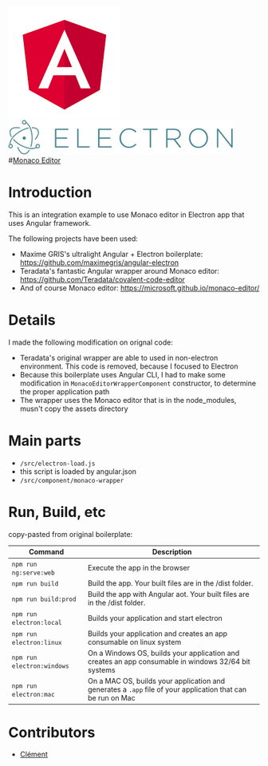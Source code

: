 [![Angular Logo](./logo-angular.jpg)](https://angular.io/) [![Electron Logo](./logo-electron.jpg)](https://electron.atom.io/) 
#[Monaco Editor](https://github.com/Microsoft/monaco-editor)

# Introduction

This is an integration example to use Monaco editor in Electron app that uses Angular framework.

The following projects have been used:

 *  Maxime GRIS's ultralight Angular + Electron boilerplate: https://github.com/maximegris/angular-electron
 *  Teradata's fantastic Angular wrapper around Monaco editor: https://github.com/Teradata/covalent-code-editor
 *  And of course Monaco editor: https://microsoft.github.io/monaco-editor/

# Details

I made the following modification on orignal code:
 *  Teradata's original wrapper are able to used in non-electron environment. This code is removed, because I focused to Electron
 *  Because this boilerplate uses Angular CLI, I had to make some modification in ```MonacoEditorWrapperComponent``` constructor, to determine the proper application path
 *  The wrapper uses the Monaco editor that is in the node_modules, musn't copy the assets directory

# Main parts

 *  ```/src/electron-load.js```
 *  this script is loaded by angular.json
 *  ```/src/component/monaco-wrapper```


# Run, Build, etc
copy-pasted from original boilerplate:

|Command|Description|
|--|--|
|`npm run ng:serve:web`| Execute the app in the browser |
|`npm run build`| Build the app. Your built files are in the /dist folder. |
|`npm run build:prod`| Build the app with Angular aot. Your built files are in the /dist folder. |
|`npm run electron:local`| Builds your application and start electron
|`npm run electron:linux`| Builds your application and creates an app consumable on linux system |
|`npm run electron:windows`| On a Windows OS, builds your application and creates an app consumable in windows 32/64 bit systems |
|`npm run electron:mac`|  On a MAC OS, builds your application and generates a `.app` file of your application that can be run on Mac |

# Contributors
 * [Clément](https://github.com/Nemtecl)
